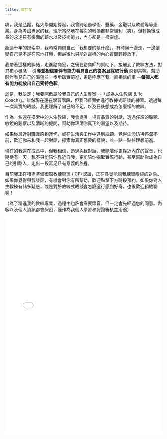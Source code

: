 ```yaml
---
title: 關於我
---
```


嗨，我是弘翔，從大學開始算起，我曾跨足過學術、醫藥、金融以及軟體等等產業。身為考試專家的我，理所當然地在每次的轉換都非常順利（笑）。但轉換後成長的永遠只有帳面的薪水以及技術能力，內心卻是一樣空虛。

超過十年的摸索中，我時常詢問自己「我想要的是什麼」，有時候一邊走，一邊懷疑自己是不是在原地打轉，但最後也只能對這樣的內心質問輕輕放下。

我帶著這樣的糾結，走進諮商室，之後在諮商師的幫助下，接觸到了教練方法，對其核心概念 --**引導並相信夥伴有能力看見自己的答案且採取行動** 感到共鳴。幫助夥伴看見自己的渴望並一步步踏實前進，更是呼應了我一直相信的事 --**每個人都有能力綻放出自己獨特色彩**。

於是，我決定：我要開啟屬於我自己的人生專案 --「成為人生教練 (Life Coach)」。雖然現在還在學習階段，但我已經開始進行教練式晤談的練習。透過每一次真實的晤談，我更理解了自己的不足，以及日後想成為怎麼樣的教練。

作為一名還在摸索中的人生教練，我會提供一場有品質的對話，透過仔細的聆聽、敏銳的觀察以及清晰的提問，幫助你理清你真正的渴望以及期待。

如果你最近對職涯感到迷惘，或在生活與工作中遇到瓶頸、覺得生命彷彿停滯不前，歡迎你來和我一起對話，探索你真正想要的樣貌，並一點一點往理想前進。

現在的我還在成長中，但我相信，透過與我對話，我能陪你更靠近內在的聲音，也期待有一天，我不只能陪你靠近自我，更能陪你採取實際行動，甚至幫助你成為自己的引路人，走出一段富足且有意義的旅程。

目前我正在積極準備[國際教練聯盟 (ICF)](https://icftaiwan.org/) 認證，正在尋覓能讓我練習晤談的對象。如果你覺得與我談話，有機會對你有所幫助，歡迎點擊下方時段預約。如果你對人生教練有諸多疑惑，或是對於教練式晤談會怎麼進行感到好奇，也很歡迎預約聊聊！

（為了精進我的教練專業，過程中也許會需要錄音，但一定會先經過您的同意。內容以及個人資訊都會保密，僅作為我個人學習和認證審核之用途）
<iframe src="./cal-widget.html" width="100%" height="700px" style="border: none"></iframe>

